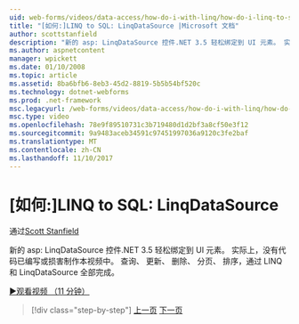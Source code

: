 ```yaml
---
uid: web-forms/videos/data-access/how-do-i-with-linq/how-do-i-linq-to-sql-linqdatasource
title: "[如何:]LINQ to SQL: LinqDataSource |Microsoft 文档"
author: scottstanfield
description: "新的 asp: LinqDataSource 控件.NET 3.5 轻松绑定到 UI 元素。 实际上，没有代码已编写或损害制作本视频中。 查询，upd..."
ms.author: aspnetcontent
manager: wpickett
ms.date: 01/10/2008
ms.topic: article
ms.assetid: 8ba6bfb6-8eb3-45d2-8819-5b5b54bf520c
ms.technology: dotnet-webforms
ms.prod: .net-framework
msc.legacyurl: /web-forms/videos/data-access/how-do-i-with-linq/how-do-i-linq-to-sql-linqdatasource
msc.type: video
ms.openlocfilehash: 78e9f89510731c3b719480d1d2bf3a8cf50e3f12
ms.sourcegitcommit: 9a9483aceb34591c97451997036a9120c3fe2baf
ms.translationtype: MT
ms.contentlocale: zh-CN
ms.lasthandoff: 11/10/2017
---
```

<a name="how-do-i-linq-to-sql-linqdatasource"></a>[如何:]LINQ to SQL: LinqDataSource
====================
通过[Scott Stanfield](https://github.com/scottstanfield)

新的 asp: LinqDataSource 控件.NET 3.5 轻松绑定到 UI 元素。 实际上，没有代码已编写或损害制作本视频中。 查询、 更新、 删除、 分页、 排序，通过 LINQ 和 LinqDataSource 全部完成。

[&#9654;观看视频 （11 分钟）](https://channel9.msdn.com/Blogs/ASP-NET-Site-Videos/how-do-i-linq-to-sql-linqdatasource)

>[!div class="step-by-step"]
[上一页](how-do-i-linq-to-sql-updating-the-database.md)
[下一页](how-do-i-linq-to-sql-custom-linqdatasource.md)

